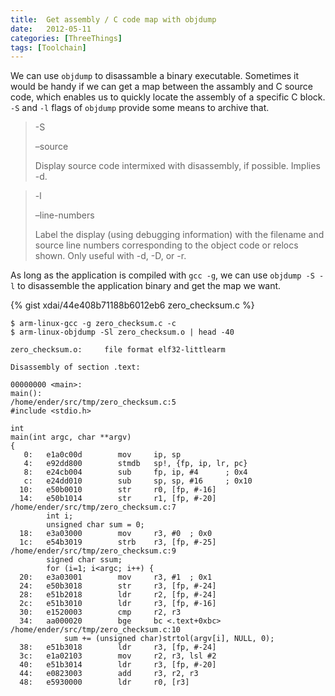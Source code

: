 ```yaml
---
title:  Get assembly / C code map with objdump
date:   2012-05-11
categories: [ThreeThings]
tags: [Toolchain]
---
```


We can use `objdump` to disassamble a binary executable. Sometimes it
would be handy if we can get a map between the assambly and C source
code, which enables us to quickly locate the assembly of a specific C
block. `-S` and `-l` flags of `objdump` provide some means to archive
that.

> -S
>
> –source
>
> Display source code intermixed with disassembly, if possible.  Implies -d.

> -l
>
> –line-numbers
>
> Label the display (using debugging information) with the filename and
> source line numbers corresponding to the object code or relocs shown.
> Only useful with -d, -D, or -r.

<!-- more -->

As long as the application is compiled with `gcc -g`, we can use
`objdump -S -l` to disassemble the application binary and get the map
we want.

{% gist xdai/44e408b71188b6012eb6 zero_checksum.c %}

~~~
$ arm-linux-gcc -g zero_checksum.c -c
$ arm-linux-objdump -Sl zero_checksum.o | head -40

zero_checksum.o:     file format elf32-littlearm

Disassembly of section .text:

00000000 <main>:
main():
/home/ender/src/tmp/zero_checksum.c:5
#include <stdio.h>

int
main(int argc, char **argv)
{
   0:   e1a0c00d        mov     ip, sp
   4:   e92dd800        stmdb   sp!, {fp, ip, lr, pc}
   8:   e24cb004        sub     fp, ip, #4      ; 0x4
   c:   e24dd010        sub     sp, sp, #16     ; 0x10
  10:   e50b0010        str     r0, [fp, #-16]
  14:   e50b1014        str     r1, [fp, #-20]
/home/ender/src/tmp/zero_checksum.c:7
        int i;
        unsigned char sum = 0;
  18:   e3a03000        mov     r3, #0  ; 0x0
  1c:   e54b3019        strb    r3, [fp, #-25]
/home/ender/src/tmp/zero_checksum.c:9
        signed char ssum;
        for (i=1; i<argc; i++) {
  20:   e3a03001        mov     r3, #1  ; 0x1
  24:   e50b3018        str     r3, [fp, #-24]
  28:   e51b2018        ldr     r2, [fp, #-24]
  2c:   e51b3010        ldr     r3, [fp, #-16]
  30:   e1520003        cmp     r2, r3
  34:   aa000020        bge     bc <.text+0xbc>
/home/ender/src/tmp/zero_checksum.c:10
            sum += (unsigned char)strtol(argv[i], NULL, 0);
  38:   e51b3018        ldr     r3, [fp, #-24]
  3c:   e1a02103        mov     r2, r3, lsl #2
  40:   e51b3014        ldr     r3, [fp, #-20]
  44:   e0823003        add     r3, r2, r3
  48:   e5930000        ldr     r0, [r3]
~~~
